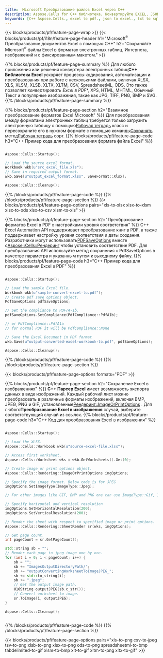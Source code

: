 ```yaml
---
title:  Microsoft Преобразование файлов Excel через C++
description: Aspose.Cells for C++ библиотека. Конвертируйте EXCEL, JSON, PDF, XML, HTML, TXT, TSV, CSV, SQL, JPG, PNG и другие форматы с помощью всего лишь нескольких строк кода C++.
keywords: [C++ Aspose.Cells., excel to pdf., json to excel., txt to sql., csv to json., json to pdf., xml to excel and Convert files between various formats in C++]
---
```

{{< blocks/products/pf/feature-page-wrap >}}
{{< blocks/products/pf/i18n/feature-page-header h1="Microsoft<sup>&reg;</sup> Преобразование документов Excel с помощью C++" h2="Сохраняйте Microsoft<sup>&reg;</sup> файлы Excel в форматах электронных таблиц, Интернета, изображений и с фиксированным макетом." >}}

{{% blocks/products/pf/feature-page-summary %}}
 Для любого приложения или решения конвертера электронных таблиц**C++ Библиотека Excel** ускоряет процессы кодирования, автоматизации и преобразования при работе с несколькими файлами, включая XLSX, XLS, XLSM, XLSB, XLTX, XLTM, CSV, SpreadsheetML, ODS. Это также позволяет *конвертировать Excel в PDF**, XPS, HTML, MHTML, Обычный Текст и популярные изображения, такие как JPG, TIFF, PNG, BMP и SVG.
{{% /blocks/products/pf/feature-page-summary %}}

{{% blocks/products/pf/feature-page-section h2="Взаимное преобразование форматов Excel Microsoft" %}}
 Для преобразования между форматами электронных таблиц требуется только загрузить электронную таблицу с помощью[Рабочая тетрадь](https://reference.aspose.com/cells/cpp/aspose.cells/workbook/) класс и пересохраните его в нужном формате с помощью команды[Сохранять](https://reference.aspose.com/cells/cpp/aspose.cells/workbook/save/) метод[Рабочая тетрадь](https://reference.aspose.com/cells/cpp/aspose.cells/workbook/) сорт.
{{% blocks/products/pf/feature-page-code h3="C++ Пример кода для преобразования формата файла Excel" %}}

```cpp

Aspose::Cells::Startup();

// Load the source excel format.
Workbook wkb(u"src_excel_file.xls");
// Save in required output format.
wkb.Save(u"output_excel_format.xlsx", SaveFormat::Xlsx);

Aspose::Cells::Cleanup();

```
{{% /blocks/products/pf/feature-page-code %}}
{{% /blocks/products/pf/feature-page-section %}}
{{< blocks/products/pf/feature-page-options pairs="xls-to-xlsx xlsx-to-xlsm xlsx-to-ods xlsx-to-csv xlsm-to-xls" >}}


{{% blocks/products/pf/feature-page-section h2="Преобразование форматов Excel в PDF с настройками уровня соответствия" %}}
C++ Excel Automation API поддерживает преобразование книг в PDF, а также поддерживает настройку уровня соответствия и даты создания. Разработчики могут использовать[PDFSaveOptions](https://reference.aspose.com/cells/cpp/aspose.cells/pdfsaveoptions/) вместе с[Aspose::Cells::Рендеринг](https://reference.aspose.com/cells/cpp/aspose.cells.rendering/) чтобы установить соответствие PDF. Для преобразования API используйте метод сохранения с PdfSaveOptions в качестве параметра и указанным путем к выходному файлу.
{{% blocks/products/pf/feature-page-code h3="C++ Пример кода для преобразования Excel в PDF" %}}

```cpp

Aspose::Cells::Startup();

// Load the sample Excel file.
Workbook wkb(u"sample-convert-excel-to.pdf");
// Create pdf save options object.
PdfSaveOptions pdfSaveOptions;

// Set the compliance to PDF/A-1b.
pdfSaveOptions.SetCompliance(PdfCompliance::PdfA1b);

// or PdfCompliance::PdfA1a
// for normal PDF it will be PdfCompliance::None

// Save the Excel Document in PDF format
wkb.Save(u"output-converted-excel-workbook-to.pdf", pdfSaveOptions);

Aspose::Cells::Cleanup();

```
{{% /blocks/products/pf/feature-page-code %}}
{{% /blocks/products/pf/feature-page-section %}}

{{< blocks/products/pf/feature-page-options formats="PDF" >}}

{{% blocks/products/pf/feature-page-section h2="Сохранение Excel в изображениях" %}}
**C++ Парсер Excel** имеет возможность экспорта данных в виде изображений. Каждый рабочий лист можно преобразовать в различные форматы изображений, включая BMP, JPEG, PNG и GIF, установленные[Рендеринг::ImageOrPrintOptions](https://reference.aspose.com/cells/cpp/aspose.cells.rendering/imageorprintoptions/) . Для любого**Преобразование Excel в изображения** случай, выберите соответствующий случай из ссылок.
{{% blocks/products/pf/feature-page-code h3="C++ Код для преобразования Excel в изображения" %}}

```cpp

Aspose::Cells::Startup();

// Load the XLSX.
Aspose::Cells::Workbook wkb(u"source-excel-file.xlsx");

// Access first worksheet.
Aspose::Cells::Worksheet wks = wkb.GetWorksheets().Get(0);

// Create image or print options object.
Aspose::Cells::Rendering::ImageOrPrintOptions imgOptions;

// Specify the image format. Below code is for JPEG
imgOptions.SetImageType(ImageType::Jpeg);

// For other images like GIF, BMP and PNG one can use ImageType::Gif, ImageType::Bmp and ImageType::Png respectively 

// Specify horizontal and vertical resolution
imgOptions.SetHorizontalResolution(200);
imgOptions.SetVerticalResolution(200);

// Render the sheet with respect to specified image or print options.
Aspose::Cells::Rendering::SheetRender sr(wks, imgOptions);

// Get page count.
int pageCount = sr.GetPageCount();

std::string sb = "";
// Render each page to jpeg image one by one.
for (int i = 0; i < pageCount; i++) {
	sb = ""; 
	sb += "ImagesOutputDirectoryPath/";
	sb += "outputConvertingWorksheetToImageJPEG_";
	sb += std::to_string(i);
	sb += ".jpeg";
	// Get the output image path.
	U16String outputJPEG(sb.c_str());
	// Convert worksheet to image.
	sr.ToImage(i, outputJPEG);
}

Aspose::Cells::Cleanup();
	
```
{{% /blocks/products/pf/feature-page-code %}}
{{% /blocks/products/pf/feature-page-section %}}

{{< blocks/products/pf/feature-page-options pairs="xls-to-png csv-to-jpeg tsv-to-png xlsb-to-png xlsx-to-png ods-to-png spreadsheetml-to-bmp tabdelimited-to-gif xlsm-to-bmp xlt-to-gif xltm-to-png xltx-to-gif" >}}
